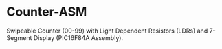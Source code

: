 # Counter-ASM
Swipeable Counter (00-99) with Light Dependent Resistors (LDRs) and 7-Segment Display (PIC16F84A Assembly).
